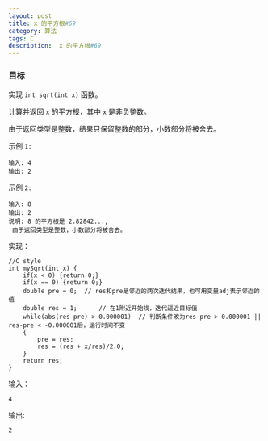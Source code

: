 ```yaml
---
layout: post
title: x 的平方根#69
category: 算法
tags: C
description:  x 的平方根#69
--- 
```


### 目标


实现 `int sqrt(int x)` 函数。

计算并返回 `x` 的平方根，其中 `x` 是非负整数。

由于返回类型是整数，结果只保留整数的部分，小数部分将被舍去。

示例 `1:`

	输入: 4
	输出: 2
	
示例 `2:`

	输入: 8
	输出: 2
	说明: 8 的平方根是 2.82842..., 
     由于返回类型是整数，小数部分将被舍去。

实现：


	//C style
	int mySqrt(int x) {
	    if(x < 0) {return 0;}  
	    if(x == 0) {return 0;}     
	    double pre = 0;  // res和pre是邻近的两次迭代结果，也可用变量adj表示邻近的值  
	    double res = 1;      // 在1附近开始找，迭代逼近目标值  
	    while(abs(res-pre) > 0.000001)  // 判断条件改为res-pre > 0.000001 || res-pre < -0.000001后，运行时间不变  
	    {  
	        pre = res;  
	        res = (res + x/res)/2.0; 
	    }  
	    return res;  
	}

	
输入：
	
	4

输出:

	2

